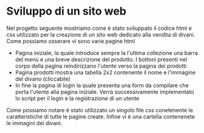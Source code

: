 # Sviluppo di un sito web 

Nel progetto seguente mostriamo come è stato sviluppato il codice html e css utilizzato per la creazione di un sito web dedicato alla vendita di divani.
Come possiamo osserare vi sono varie pagine html  
 - Pagina iniziale, la quale introduce sempre la l'ultima collezione una barra del menù e una breve descrizione del prodotto.
   I bottoni presenti nel corpo della pagina reindirizzano l'utente verso la pagina dei prodotti
 - Pagina prodotti mostra una tabella 2x2 contenente il nome e l'immagine del divano (cliccabile)   
 - In fine la pagina di login la quale presenta una form da compilare che porta l'utente alla pagina iniziale.
   Verrà successivamente implementato lo script per il login e la registrazione di un utente

Come possiamo notare è stato utilizzato un singolo file css conetenente le caratteristiche di tutte le pagine create. Infine vi è
una cartella contenenete le immagini dei divani.
